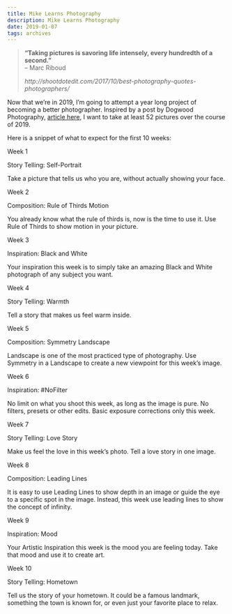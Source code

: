 ```yaml
---
title: Mike Learns Photography
description: Mike Learns Photography
date: 2019-01-07
tags: archives
---
```


<blockquote class="wp-block-quote"><p><strong>“Taking pictures is savoring life intensely, every hundredth of a second.” </strong><br> – Marc Riboud</p><cite>http://shootdotedit.com/2017/10/best-photography-quotes-photographers/</cite></blockquote>

Now that we’re in 2019, I’m going to attempt a year long project of becoming a better photographer. Inspired by a post by Dogwood Photography, [article here](https://dogwood.photography/52weekchallenge2019), I want to take at least 52 pictures over the course of 2019.

Here is a snippet of what to expect for the first 10 weeks:

Week 1

Story Telling: Self-Portrait

Take a picture that tells us who you are, without actually showing your face.

Week 2

Composition: Rule of Thirds Motion

You already know what the rule of thirds is, now is the time to use it. Use Rule of Thirds to show motion in your picture.

Week 3

Inspiration: Black and White

Your inspiration this week is to simply take an amazing Black and White photograph of any subject you want.

Week 4

Story Telling: Warmth

Tell a story that makes us feel warm inside.

Week 5

Composition: Symmetry Landscape

Landscape is one of the most practiced type of photography. Use Symmetry in a Landscape to create a new viewpoint for this week’s image.

Week 6

Inspiration: #NoFilter

No limit on what you shoot this week, as long as the image is pure. No filters, presets or other edits. Basic exposure corrections only this week.

Week 7

Story Telling: Love Story

Make us feel the love in this week’s photo. Tell a love story in one image.

Week 8

Composition: Leading Lines

It is easy to use Leading Lines to show depth in an image or guide the eye to a specific spot in the image. Instead, this week use leading lines to show the concept of infinity.

Week 9

Inspiration: Mood

Your Artistic Inspiration this week is the mood you are feeling today. Take that mood and use it to create art.

Week 10

Story Telling: Hometown

Tell us the story of your hometown. It could be a famous landmark, something the town is known for, or even just your favorite place to relax.